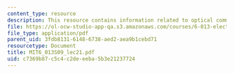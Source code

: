 ```yaml
---
content_type: resource
description: This resource contains information related to optical communications.
file: https://ol-ocw-studio-app-qa.s3.amazonaws.com/courses/6-013-electromagnetics-and-applications-spring-2009/c7369b87c5c4c2deeeba5b3e21237724_MIT6_013S09_lec21.pdf
file_type: application/pdf
parent_uid: 3fdb8131-6148-6738-aed2-aea9b1cebd71
resourcetype: Document
title: MIT6_013S09_lec21.pdf
uid: c7369b87-c5c4-c2de-eeba-5b3e21237724
---
```

